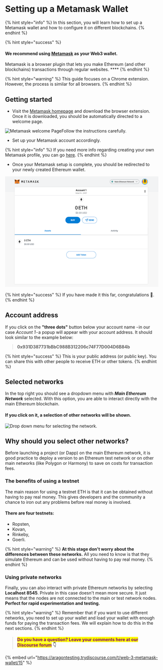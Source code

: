 # Setting up a Metamask Wallet

{% hint style="info" %}
In this section, you will learn how to set up a Metamask wallet and how to configure it on different blockchains.
{% endhint %}

{% hint style="success" %}
#### We recommend using [Metamask](https://metamask.io) as your Web3 wallet.&#x20;

Metamask is a browser plugin that lets you make Ethereum (and other blockchains) transactions through regular websites. ****&#x20;
{% endhint %}

{% hint style="warning" %}
This guide focuses on a Chrome extension. However, the process is similar for all browsers.
{% endhint %}

## Getting started <a href="#getting-started" id="getting-started"></a>

* Visit the [Metamask homepage](https://metamask.io) and download the browser extension. Once it is downloaded, you should be automatically directed to a welcome page.&#x20;

![Metamask welcome PageFollow the instructions carefully. ](https://hack.aragon.org/docs/assets/metamask-guide/m-0.png)

* Set up your Metamask account accordingly.

{% hint style="info" %}
If you need more info regarding creating your own Metamask profile, you can go [here](https://docs.polygon.technology/docs/develop/metamask/hello/).
{% endhint %}

* Once your Metamask setup is complete, you should be redirected to your newly created Ethereum wallet.

![Metamask account](<../../../.gitbook/assets/mm account (1).png>)

{% hint style="success" %}
If you have made it this far, congratulations 🎉.
{% endhint %}

## Account address <a href="#account-address" id="account-address"></a>

If you click on the **"three dots"** button below your account name - in our case _Account 1_ - a popup will appear with your account address. It should look similar to the example below:

> **0x931D387731bBbC988B312206c74F77D004D6B84b**

{% hint style="success" %}
This is your public address (or public key). You can share this with other people to receive ETH or other tokens.
{% endhint %}

## Selected networks <a href="#selected-networks" id="selected-networks"></a>

In the top right you should see a dropdown menu with _**Main Ethereum Network**_ selected. With this option, you are able to interact directly with the main Ethereum blockchain.&#x20;

#### If you click on it, a selection of other networks will be shown.

![Drop down menu for selecting the network.](https://hack.aragon.org/docs/assets/metamask-guide/m-2.png)

## Why should you select other networks?&#x20;

Before launching a project (or Dapp) on the main Ethereum network, it is good practice to deploy a version to an Ethereum test network or on other main networks (like Polygon or Harmony) to save on costs for transaction fees.

### The benefits of using a testnet

The main reason for using a testnet ETH is that it can be obtained without having to pay real money. This gives developers and the community a chance to iron out any problems before real money is involved.

#### There are four testnets:&#x20;

* Ropsten,&#x20;
* Kovan,&#x20;
* Rinkeby,
* Goerli.

{% hint style="warning" %}
**At this stage don't worry about the differences between these networks.** All you need to know is that they simulate Ethereum and can be used without having to pay real money.
{% endhint %}

### Using private networks

Finally, you can also interact with private Ethereum networks by selecting **Localhost 8545**. Private in this case doesn't mean more secure. It just means that the nodes are not connected to the main or test network nodes. **Perfect for rapid experimentation and testing.**

{% hint style="warning" %}
Remember that if you want to use different networks, you need to set up your wallet and load your wallet with enough funds for paying the transaction fees. We will explain how to do this in the next sections.
{% endhint %}



> #### <mark style="color:purple;">Do you have a question? Leave your comments here at our Discourse forum</mark> 👇

{% embed url="https://aragontesting.trydiscourse.com/t/web-3-metamask-wallet/15" %}
